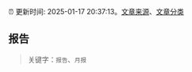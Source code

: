 :alarm_clock: 更新时间: 2025-01-17 20:37:13。[文章来源](/README.md)、[文章分类](/TAGS.md)

## 报告


> 关键字：`报告`、`月报`



